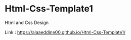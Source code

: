 # Html-Css-Template1

Html and Css Design

Link : https://alaaeddine00.github.io/Html-Css-Template1/ 
